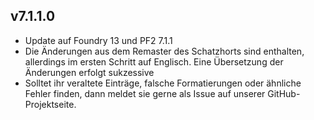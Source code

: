 ## v7.1.1.0
* Update auf Foundry 13 und PF2 7.1.1
* Die Änderungen aus dem Remaster des Schatzhorts sind enthalten, allerdings im ersten Schritt auf Englisch. Eine Übersetzung der Änderungen erfolgt sukzessive
* Solltet ihr veraltete Einträge, falsche Formatierungen oder ähnliche Fehler finden, dann meldet sie gerne als Issue auf unserer GitHub-Projektseite.